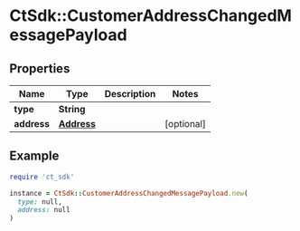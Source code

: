 # CtSdk::CustomerAddressChangedMessagePayload

## Properties

| Name | Type | Description | Notes |
| ---- | ---- | ----------- | ----- |
| **type** | **String** |  |  |
| **address** | [**Address**](Address.md) |  | [optional] |

## Example

```ruby
require 'ct_sdk'

instance = CtSdk::CustomerAddressChangedMessagePayload.new(
  type: null,
  address: null
)
```

